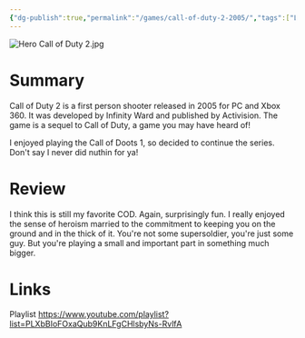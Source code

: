 ```yaml
---
{"dg-publish":true,"permalink":"/games/call-of-duty-2-2005/","tags":["LP","games"],"created":"2023-12-08","updated":"2024-08-05"}
---
```



![Hero Call of Duty 2.jpg](/img/user/Attachments/Hero%20Call%20of%20Duty%202.jpg)

# Summary

Call of Duty 2 is a first person shooter released in 2005 for PC and Xbox 360. It was developed by Infinity Ward and published by Activision. The game is a sequel to Call of Duty, a game you may have heard of!

I enjoyed playing the Call of Doots 1, so decided to continue the series. Don't say I never did nuthin for ya!

# Review

I think this is still my favorite COD. Again, surprisingly fun. I really enjoyed the sense of heroism married to the commitment to keeping you on the ground and in the thick of it. You're not some supersoldier, you're just some guy. But you're playing a small and important part in something much bigger.

# Links

Playlist https://www.youtube.com/playlist?list=PLXbBIoFOxaQub9KnLFgCHlsbyNs-RvlfA
